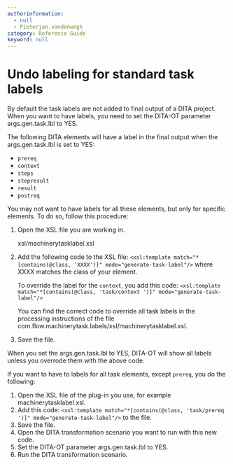 ```yaml
---
authorinformation:
  - null
  - Pieterjan.vandenwegh
category: Reference Guide
keyword: null
---
```


# Undo labeling for standard task labels

By default the task labels are not added to final output of a DITA project. When you want to have labels, you need to set the DITA-OT parameter args.gen.task.lbl to YES.

The following DITA elements will have a label in the final output when the args.gen.task.lbl is set to YES:

* `prereq`
* `context`
* `steps`
* `stepresult`
* `result`
* `postreq`

You may not want to have labels for all these elements, but only for specific elements. To do so, follow this procedure:

1. Open the XSL file you are working in.

   xsl/machinerytasklabel.xsl

2. Add the following code to the XSL file: `<xsl:template match="*[contains(@class, 'XXXX')]" mode="generate-task-label"/>` where XXXX matches the class of your element.

   To override the label for the `context`, you add this code: `<xsl:template match="*[contains(@class, 'task/context ')]" mode="generate-task-label"/>`

   You can find the correct code to override all task labels in the processing instructions of the file com.flow.machinerytask.labels/xsl/machinerytasklabel.xsl.

3. Save the file.

When you set the args.gen.task.lbl to YES, DITA-OT will show all labels unless you overrode them with the above code.

If you want to have to labels for all task elements, except `prereq`, you do the following:

1. Open the XSL file of the plug-in you use, for example machinerytasklabel.xsl.
2. Add this code: `<xsl:template match="*[contains(@class, 'task/prereq ')]" mode="generate-task-label"/>` to the file.
3. Save the file.
4. Open the DITA transformation scenario you want to run with this new code.
5. Set the DITA-OT parameter args.gen.task.lbl to YES.
6. Run the DITA transformation scenario.


